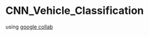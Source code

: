 # CNN_Vehicle_Classification

using [google collab](https://colab.research.google.com/drive/1pyB-mjzM3oIo0jnsihWo8mK3whyzWprG#scrollTo=ec7a4585) 
